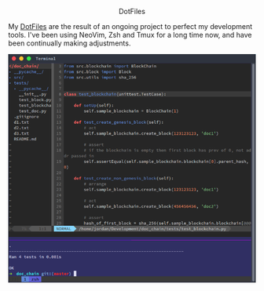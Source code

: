 <center> <p id="title">DotFiles</p> </center>

My [DotFiles](www.github.com/jordanmmck/DotFiles) are the result of an ongoing project to perfect my development tools. I've been using NeoVim, Zsh and Tmux for a long time now, and have been continually making adjustments.

<img src="/public/images/vimtmux.png" alt="Drawing" style="max-width: 100%;"/>
